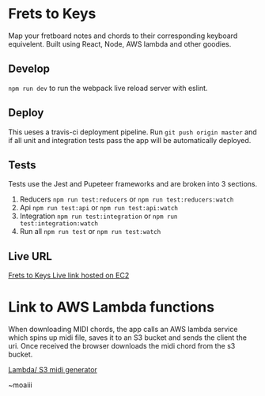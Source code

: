# Frets to Keys

Map your fretboard notes and chords to their corresponding keyboard equivelent. 
Built using React, Node, AWS lambda and other goodies. 

## Develop
`npm run dev` to run the webpack live reload server with eslint. 

## Deploy
This ueses a travis-ci deployment pipeline. Run `git push origin master` and if all unit and integration tests pass the app will be automatically deployed.

## Tests
Tests use the Jest and Pupeteer frameworks and are broken into 3 sections.

1. Reducers
`npm run test:reducers` or `npm run test:reducers:watch`
2. Api
`npm run test:api` or `npm run test:api:watch`
3. Integration
`npm run test:integration` or `npm run test:integration:watch`
4. Run all
`npm run test` or `npm run test:watch`

## Live URL
[Frets to Keys Live link hosted on EC2](http://ec2-54-77-155-243.eu-west-1.compute.amazonaws.com:4444)

# Link to AWS Lambda functions
When downloading MIDI chords, the app calls an AWS lambda service which spins up midi file, saves it to an S3 bucket and sends the client the uri. Once received the browser downloads the midi chord from the s3 bucket. 

[Lambda/ S3 midi generator](https://github.com/moaiii/midi-generator)

~moaiii
